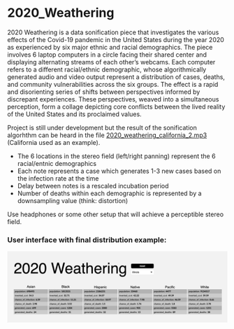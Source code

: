 # 2020_Weathering

2020 Weathering is a data sonification piece that investigates the various effects of the Covid-19 pandemic in the United States during the year 2020 as experienced by six major ethnic and racial demographics. The piece involves 6 laptop computers in a circle facing their shared center and displaying alternating streams of each other’s webcams. Each computer refers to a different racial/ethnic demographic, whose algorithmically generated audio and video output represent a distribution of cases, deaths, and community vulnerabilities across the six groups. The effect is a rapid and disorienting series of shifts between perspectives informed by discrepant experiences. These perspectives, weaved into a simultaneous perception, form a collage depicting core conflicts between the lived reality of the United States and its proclaimed values.

Project is still under development but the result of the sonification algorhthm can be heard in the file [2020_weathering_california_2.mp3](https://github.com/IIVIIIII/2020_Weathering/raw/main/2020_weathering_california_2.mp3) (California used as an example).

- The 6 locations in the stereo field (left/right panning) represent the 6 racial/entnic demographics
- Each note represents a case which generates 1-3 new cases based on the infection rate at the time
- Delay between notes is a rescaled incubation period
- Number of deaths within each demographic is represented by a downsampling value (think: distortion)

Use headphones or some other setup that will achieve a perceptible stereo field.

### User interface with final distribution example:
![alt text](https://github.com/IIVIIIII/2020_Weathering/blob/main/resources/images/ui.jpg?raw=true)
